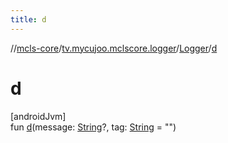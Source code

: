 ```yaml
---
title: d
---
```

//[mcls-core](../../../index.html)/[tv.mycujoo.mclscore.logger](../index.html)/[Logger](index.html)/[d](d.html)



# d



[androidJvm]\
fun [d](d.html)(message: [String](https://kotlinlang.org/api/latest/jvm/stdlib/kotlin/-string/index.html)?, tag: [String](https://kotlinlang.org/api/latest/jvm/stdlib/kotlin/-string/index.html) = &quot;&quot;)




